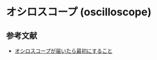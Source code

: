 # オシロスコープ (oscilloscope)

## 参考文献
- [オシロスコープが届いたら最初にすること](https://edn.itmedia.co.jp/edn/articles/2112/07/news010.html)
